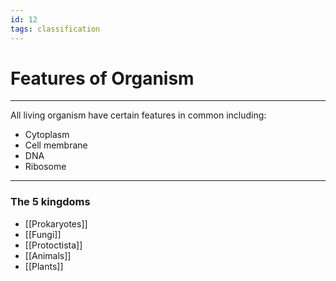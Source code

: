```yaml
---
id: 12
tags: classification
---
```

# Features of Organism
---
All living organism have certain features in common including:
- Cytoplasm
- Cell membrane
- DNA
- Ribosome 
---
### The 5 kingdoms
- [[Prokaryotes]]
- [[Fungi]]
- [[Protoctista]]
- [[Animals]]
- [[Plants]]
